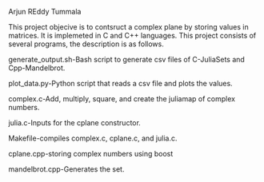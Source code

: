 Arjun REddy Tummala

This project objecive is to contsruct a complex plane by storing values in matrices. It is implemeted in C and C++ languages. 
This project consists of several programs, the description is as follows.

generate_output.sh-Bash script to generate csv files of C-JuliaSets and Cpp-Mandelbrot.

plot_data.py-Python script that reads a csv file and plots the values.

complex.c-Add, multiply, square, and create the juliamap of complex numbers.


julia.c-Inputs for the cplane constructor.

Makefile-compiles complex.c, cplane.c, and julia.c.

cplane.cpp-storing complex numbers using boost

mandelbrot.cpp-Generates the set.

